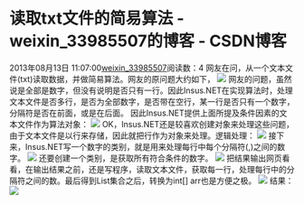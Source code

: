 # 读取txt文件的简易算法 - weixin_33985507的博客 - CSDN博客
2013年08月13日 11:07:00[weixin_33985507](https://me.csdn.net/weixin_33985507)阅读数：4
网友在问，从一个文本文件(txt)读取数据，并做简易算法。网友的原问题大约如下，
![](https://images0.cnblogs.com/blog/28036/201308/13095208-7bb30ffbeac44eb48b42101c183abb41.png)
网友的问题，虽然说是全部是数字，但没有说明是否只有一行。因此Insus.NET在实现算法时，处理文本文件是否多行，是否为全部数字，是否带在空行，某一行是否只有一个数字，分隔符是否在前面，或是在后面。
因此Insus.NET提供上面所提及条件因素的文本文件作为算法对象：
![](https://images0.cnblogs.com/blog/28036/201308/13101605-53dc3b5394454e6d80b409f762c2b045.png)
OK，Insus.NET还是较喜欢创建对象来处理这些问题，由于文本文件是以行来存储，因此就把行作为对象来处理。逻辑处理：
![](https://images0.cnblogs.com/blog/28036/201308/13103513-6ec3649caf4a43429558f8d13c5defce.png)
接下来，Insus.NET写一个数字的类别，就是用来处理每行中每个分隔符(,)之间的数字。
![](https://images0.cnblogs.com/blog/28036/201308/13103804-d6ea46785a3d47e2b16c041222e8ab43.png)
还要创建一个类别，是获取所有符合条件的数字。
![](https://images0.cnblogs.com/blog/28036/201308/13105200-d0c6b05b6b464b93a83af24fcb55200d.png)
把结果输出网页看看，在输出结果之前，还是写程序，读取文本文件，获取每一行，处理每行中的分隔符之间的数。最后得到List<Number>集合之后，转换为int[] arr也是方便之极。
![](https://images0.cnblogs.com/blog/28036/201308/13105735-2062fe0853c746d2b062f60d481ef107.png)
结果：
![](https://images0.cnblogs.com/blog/28036/201308/13110011-fa32e375876848fb818e8d6e6b38e1bb.png)
